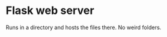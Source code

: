 Flask web server
======================
Runs in a directory and hosts the files there. No weird folders.
